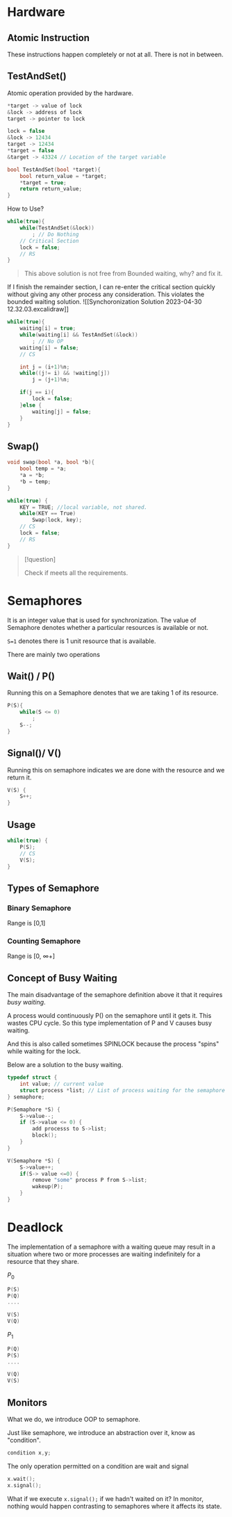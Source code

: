 
# Hardware

## Atomic Instruction
These instructions happen completely or not at all. There is not in between.

## TestAndSet()

Atomic operation provided by the hardware.
```c
*target -> value of lock
&lock -> address of lock
target -> pointer to lock

lock = false
&lock -> 12434
target -> 12434
*target = false
&target -> 43324 // Location of the target variable
```


```c
bool TestAndSet(bool *target){
	bool return_value = *target;
	*target = true; 
	return return_value;
}
```


How to Use?

```c
while(true){
	while(TestAndSet(&lock))
		; // Do Nothing
	// Critical Section
	lock = false;
	// RS
}
```

>This above solution is not free from Bounded waiting, why? and fix it.

If I finish the remainder section, I can re-enter the critical section quickly without giving any other process any consideration. This violates the bounded waiting solution. 
![[Synchoronization Solution 2023-04-30 12.32.03.excalidraw]]

```c
while(true){
	waiting[i] = true;
	while(waiting[i] && TestAndSet(&lock))
		; // No OP
	waiting[i] = false;
	// CS

	int j = (i+1)%n;
	while((j!= i) && !waiting[j])
		j = (j+1)%n;

	if(j == i){
		lock = false;
	}else {
		waiting[j] = false;
	}
}
```


## Swap()

```c
void swap(bool *a, bool *b){
	bool temp = *a;
	*a = *b;
	*b = temp;
}
```

```c
while(true) {
    KEY = TRUE; //local variable, not shared.
    while(KEY == True)
        Swap(lock, key);
    // CS
    lock = false;
    // RS
}
```


> [!question]
> 
>Check if meets all the requirements.

# Semaphores

It is an integer value that is used for synchronization.
The value of Semaphore denotes whether a particular resources is available or not.

`S=1` denotes there is 1 unit resource that is available. 

There are mainly two operations

## Wait() / P()

Running this on a Semaphore denotes that we are taking 1 of its resource.

```c
P(S){
	while(S <= 0)
		;
	S--;
}
```


## Signal()/ V()

Running this on semaphore indicates we are done with the resource and we return it.
```c
V(S) {
	S++;
}
```


## Usage
```c
while(true) {
	P(S);
	// CS
	V(S);
}
```

## Types of Semaphore

### Binary Semaphore
Range is \[0,1\]

### Counting Semaphore
Range is \[0, $\infty$+\]

## Concept of Busy Waiting

The main disadvantage of the semaphore definition above it that it requires *busy waiting*.

A process would continuously P() on the semaphore until it gets it. This wastes CPU cycle. So this type implementation of P and V causes busy waiting.

And this is also called sometimes SPINLOCK because the process "spins" while waiting for the lock.


Below are a solution to the busy waiting.

```c
typedef struct {
    int value; // current value
    struct process *list; // List of process waiting for the semaphore
} semaphore;
```

```c
P(Semaphore *S) {
    S->value--;
    if (S->value <= 0) {
        add processs to S->list;
        block();
    }
}
```

```c
V(Semaphore *S) {
    S->value++;
    if(S-> value <=0) {
        remove "some" process P from S->list;
        wakeup(P);
    }
}
```


# Deadlock

The implementation of a semaphore with a waiting queue may result in a situation where two or more processes are waiting indefinitely for a resource that they share.


$P_0$
```c
P(S)
P(Q)
....

V(S)
V(Q)
```


$P_1$
```c
P(Q)
P(S)
....

V(Q)
V(S)
```

## Monitors

What we do, we introduce OOP to semaphore.

Just like semaphore, we introduce an abstraction over it, know as "condition".
```c
condition x,y;
```

The only operation permitted on a condition are wait and signal
```c++
x.wait();
x.signal();
```

What if we execute `x.signal();` if we hadn't waited on it?
In monitor, nothing would happen contrasting to semaphores where it affects its state.
